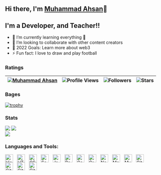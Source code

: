 ## Hi there, I'm [Muhammad Ahsan](https://github.com/ahsansoftengineer/)👋 

## I'm a Developer, and Teacher!!

- 🌱 I’m currently learning everything 🤣
- 👯 I’m looking to collaborate with other content creators
- 🥅 2022 Goals: Learn more about web3
- ⚡ Fun fact: I love to draw and play football

### Ratings

| [![Muhammad Ahsan](https://img.shields.io/badge/MUHAMMAD-AHSAN-<COLOR>.svg)](https://shields.io/) | ![Profile Views](https://komarev.com/ghpvc/?username=ahsansoftengineer&color=green) | ![Followers](https://img.shields.io/github/followers/ahsansoftengineer) | ![Stars](https://img.shields.io/github/stars/ahsansoftengineer?label=Profile%20Stars&logo=Profile%20stars&logoColor=g) | 
--| --| --| --|

### Bages
[![trophy](https://github-profile-trophy.vercel.app/?username=ahsansoftengineer&margin-w=8&row=2&column=3&align=center)](https://github.com/ryo-ma/github-profile-trophy)
<!--
[![My GitHub Stats](https://github-readme-stats.vercel.app/api/?username=ahsansoftengineer&count_private=true&theme=tokyonight&showicons=true)]()
[![My GitHub Language Stats](https://github-readme-stats.vercel.app/api/top-langs/?username=ahsansoftengineer&langs_count=5&theme=tokyonight)]()
-->
### Stats
![](https://github-readme-stats.vercel.app/api?username=ahsansoftengineer&theme=light&hide_border=false&include_all_commits=true&count_private=true)
![](https://github-readme-streak-stats.herokuapp.com?user=ahsansoftengineer&theme=light&hide_border=false)<br/>
![](https://github-readme-stats.vercel.app/api/top-langs?username=ahsansoftengineer&theme=light&hide_border=false&include_all_commits=true&count_private=true&layout=compact)

### Languages and Tools:

<img align="left" alt="Visual Studio Code" width="26px" src="https://cdn.jsdelivr.net/gh/devicons/devicon/icons/vscode/vscode-original.svg" style="padding-right:10px;" />
<img align="left" alt="HTML5" width="26px" src="https://cdn.jsdelivr.net/gh/devicons/devicon/icons/html5/html5-original.svg" style="padding-right:10px;" />
<img align="left" alt="CSS3" width="26px" src="https://cdn.jsdelivr.net/gh/devicons/devicon/icons/css3/css3-original.svg" style="padding-right:10px;" />
<img align="left" alt="Sass" width="26px" src="https://cdn.jsdelivr.net/gh/devicons/devicon/icons/sass/sass-original.svg" style="padding-right:10px;" />
<img align="left" alt="JavaScript" width="26px" src="https://cdn.jsdelivr.net/gh/devicons/devicon/icons/javascript/javascript-original.svg" style="padding-right:10px;" />
<img align="left" alt="React" width="26px" src="https://cdn.jsdelivr.net/gh/devicons/devicon/icons/react/react-original.svg" style="padding-right:10px;" />
<img align="left" alt="Gatsby" width="26px" src="https://cdn.jsdelivr.net/gh/devicons/devicon/icons/gatsby/gatsby-original.svg" style="padding-right:10px;" />
<img align="left" alt="GraphQL" width="26px" src="https://cdn.jsdelivr.net/gh/devicons/devicon/icons/graphql/graphql-plain.svg" style="padding-right:10px;" />
<img align="left" alt="Node.js" width="26px" src="https://cdn.jsdelivr.net/gh/devicons/devicon/icons/nodejs/nodejs-original.svg" style="padding-right:10px;" />
<img align="left" alt="MongoDB" width="26px" src="https://cdn.jsdelivr.net/gh/devicons/devicon/icons/mongodb/mongodb-original.svg" style="padding-right:10px;" />
<img align="left" alt="MySQL" width="26px" src="https://cdn.jsdelivr.net/gh/devicons/devicon/icons/mysql/mysql-original.svg" style="padding-right:10px;" />
<img align="left" alt="Git" width="26px" src="https://cdn.jsdelivr.net/gh/devicons/devicon/icons/git/git-original.svg" style="padding-right:10px;" />
<img align="left" alt="GitHub" width="26px" src="https://user-images.githubusercontent.com/3369400/139447912-e0f43f33-6d9f-45f8-be46-2df5bbc91289.png" style="padding-right:10px;" />
<img align="left" alt="GitHub" width="26px" src="https://user-images.githubusercontent.com/3369400/139448065-39a229ba-4b06-434b-bc67-616e2ed80c8f.png" style="padding-right:10px;" />
<img align="left" alt="GitHub" width="26px" src="https://angular.io/assets/images/logos/angular/logo-nav@2x.png" style="padding-right:10px;" />



